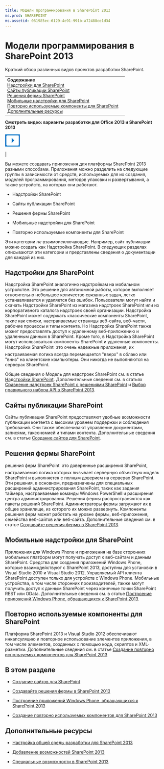 ```yaml
---
title: Модели программирования в SharePoint 2013
ms.prod: SHAREPOINT
ms.assetid: 061985ec-6129-4e91-991b-a72488ce1d34
---
```




# Модели программирования в SharePoint 2013
Краткий обзор различных видов проектов разработки SharePoint.
  
    
    


|||
|:-----|:-----|
|**Содержание**<br/>          [Надстройки для SharePoint](#Apps)<br/>           [Сайты публикации SharePoint](#ECM)<br/>           [Решения фермы SharePoint](#Solutions)<br/>           [Мобильные надстройки для SharePoint](#Mobile)<br/>           [Повторно используемые компоненты для SharePoint](#Reuse)<br/>           [Дополнительные ресурсы](#SP15devinSP_addlresources)|
**Смотреть видео: варианты разработки для Office 2013 и SharePoint 2013**

  
    
    

  
    
    
![Видео](images/mod_icon_video.png)
  
    
    

  
    
    

  
    
    
|
   

Вы можете создавать приложения для платформы SharePoint 2013 разными способами. Приложения можно разделить на следующие группы в зависимости от средств, используемых для их создания, моделей программирования, методов упаковки и развертывания, а также устройств, на которых они работают.
  
    
    


- Надстройки SharePoint
    
  
- Сайты публикации SharePoint
    
  
- Решения фермы SharePoint
    
  
- Мобильные надстройки для SharePoint
    
  
- Повторно используемые компоненты для SharePoint
    
  
Эти категории  *не*  взаимоисключающие. Например, сайт публикации можно создать как Надстройка SharePoint. В следующих разделах описываются эти категории и представлены сведения о документации для каждой из них.
## Надстройки для SharePoint
<a name="Apps"> </a>

Надстройка SharePoint аналогично надстройкам на мобильном устройстве. Это решение для автономной работы, которое выполняет относительно небольшое количество связанных задач, легко устанавливается и удаляется без ошибок. Пользователи могут найти и скачать Надстройки SharePoint из магазина надстроек SharePoint или из корпоративного каталога надстроек своей организации. Надстройка SharePoint может содержать классические компоненты SharePoint, такие как списки, настраиваемые страницы веб-сайта, веб-части, рабочие процессы и типы контента. Но Надстройка SharePoint также может предоставлять доступ к удаленному веб-приложению и удаленным данным в SharePoint. Кроме того, в Надстройка SharePoint могут использоваться компоненты SharePoint и удаленные компоненты. Надстройки SharePoint  это очень надежные приложения, их настраиваемая логика всегда перемещается "вверх" в облако или "вниз" на клиентские компьютеры. Они никогда не выполняются на серверах SharePoint.
  
    
    
Общие сведения о Модель для надстроек SharePoint см. в статье  [Надстройки SharePoint](http://msdn.microsoft.com/library/cd1eda9e-8e54-4223-93a9-a6ea0d18df70%28Office.15%29.aspx). Дополнительные сведения см. в статьях  [Сравнение надстроек SharePoint с решениями SharePoint](sharepoint-add-ins-compared-with-sharepoint-solutions.md) и [Выбор правильного набора API в SharePoint 2013](choose-the-right-api-set-in-sharepoint-2013.md).
  
    
    

## Сайты публикации SharePoint
<a name="ECM"> </a>

Сайты публикации SharePoint предоставляют удобные возможности публикации контента с высоким уровнем поддержки и соблюдения требований. Они также обеспечивают управление документами, записями, таксономией и типами контента. Дополнительные сведения см. в статье  [Создание сайтов для SharePoint](build-sites-for-sharepoint.md).
  
    
    

## Решения фермы SharePoint
<a name="Solutions"> </a>

решения ферм SharePoint  это доверенные расширения SharePoint, настраиваемая логика которых вызывает серверную объектную модель SharePoint и выполняется с полным доверием на серверах SharePoint. Эти решения, в основном, предназначены для специальных расширений администрирования SharePoint, таких как задания таймера, настраиваемые команды Windows PowerShell и расширения центра администрирования. Решения фермы распространяются как пакеты решений SharePoint. Администраторы фермы загружают их в общее хранилище, из которого их можно развернуть. Компоненты решения ферм может работать на уровне фермы, веб-приложения, семейства веб-сайтов или веб-сайта. Дополнительные сведения см. в статье  [Создавайте решения фермы в SharePoint 2013](build-farm-solutions-in-sharepoint-2013.md).
  
    
    

## Мобильные надстройки для SharePoint
<a name="Mobile"> </a>

Приложения для Windows Phone и приложения на базе сторонних мобильных платформ могут получать доступ к веб-сайтам и данным SharePoint. Средства для создания приложений Windows Phone, которые взаимодействуют с SharePoint 2013, доступны для установки в Visual Studio 2010 и Visual Studio 2012. Управляемый API клиента SharePoint доступен только для устройств с Windows Phone. Мобильные устройства, в том числе сторонних производителей, также могут получить доступ к данным SharePoint через конечные точки SharePoint REST или OData. Дополнительные сведения см. в статье  [Построение приложений Windows Phone, обращающихся к SharePoint 2013](build-windows-phone-apps-that-access-sharepoint-2013.md).
  
    
    

## Повторно используемые компоненты для SharePoint
<a name="Reuse"> </a>

Платформа SharePoint 2013 и Visual Studio 2012 обеспечивают инкапсуляцию и повторное использование элементов приложения, в том числе элементов, созданных с помощью кода, скриптов и XML-разметки. Дополнительные сведения см. в статье  [Создание повторно используемых компонентов для SharePoint 2013](build-reusable-components-for-sharepoint-2013.md).
  
    
    

## В этом разделе
<a name="Reuse"> </a>


-  [Создание сайтов для SharePoint](build-sites-for-sharepoint.md)
    
  
-  [Создавайте решения фермы в SharePoint 2013](build-farm-solutions-in-sharepoint-2013.md)
    
  
-  [Построение приложений Windows Phone, обращающихся к SharePoint 2013](build-windows-phone-apps-that-access-sharepoint-2013.md)
    
  
-  [Создание повторно используемых компонентов для SharePoint 2013](build-reusable-components-for-sharepoint-2013.md)
    
  

## Дополнительные ресурсы
<a name="SP15devinSP_addlresources"> </a>


-  [Настройка общей среды разработки для SharePoint 2013](set-up-a-general-development-environment-for-sharepoint-2013.md)
    
  
-  [Добавление возможностей SharePoint 2013](add-sharepoint-2013-capabilities.md)
    
  
-  [Специальные возможности в SharePoint 2013](accessibility-in-sharepoint-2013.md)
    
  
